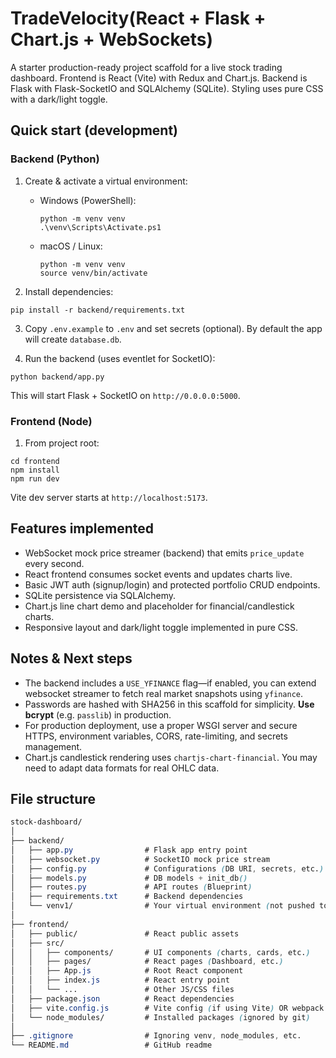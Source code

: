 # TradeVelocity(React + Flask + Chart.js + WebSockets)

A starter production-ready project scaffold for a live stock trading dashboard. Frontend is React (Vite) with Redux and Chart.js. Backend is Flask with Flask-SocketIO and SQLAlchemy (SQLite). Styling uses pure CSS with a dark/light toggle.

## Quick start (development)

### Backend (Python)
1. Create & activate a virtual environment:
   - Windows (PowerShell):
     ```
     python -m venv venv
     .\venv\Scripts\Activate.ps1
     ```
   - macOS / Linux:
     ```
     python -m venv venv
     source venv/bin/activate
     ```

2. Install dependencies:
```
pip install -r backend/requirements.txt
```

3. Copy `.env.example` to `.env` and set secrets (optional). By default the app will create `database.db`.

4. Run the backend (uses eventlet for SocketIO):
```
python backend/app.py
```
This will start Flask + SocketIO on `http://0.0.0.0:5000`.

### Frontend (Node)
1. From project root:
```
cd frontend
npm install
npm run dev
```
Vite dev server starts at `http://localhost:5173`.

## Features implemented
- WebSocket mock price streamer (backend) that emits `price_update` every second.
- React frontend consumes socket events and updates charts live.
- Basic JWT auth (signup/login) and protected portfolio CRUD endpoints.
- SQLite persistence via SQLAlchemy.
- Chart.js line chart demo and placeholder for financial/candlestick charts.
- Responsive layout and dark/light toggle implemented in pure CSS.

## Notes & Next steps
- The backend includes a `USE_YFINANCE` flag—if enabled, you can extend websocket streamer to fetch real market snapshots using `yfinance`.
- Passwords are hashed with SHA256 in this scaffold for simplicity. **Use bcrypt** (e.g. `passlib`) in production.
- For production deployment, use a proper WSGI server and secure HTTPS, environment variables, CORS, rate-limiting, and secrets management.
- Chart.js candlestick rendering uses `chartjs-chart-financial`. You may need to adapt data formats for real OHLC data.

## File structure
``` css
stock-dashboard/
│
├── backend/
│   ├── app.py                # Flask app entry point
│   ├── websocket.py          # SocketIO mock price stream
│   ├── config.py             # Configurations (DB URI, secrets, etc.)
│   ├── models.py             # DB models + init_db()
│   ├── routes.py             # API routes (Blueprint)
│   ├── requirements.txt      # Backend dependencies
│   └── venv1/                # Your virtual environment (not pushed to GitHub)
│
├── frontend/
│   ├── public/               # React public assets
│   ├── src/
│   │   ├── components/       # UI components (charts, cards, etc.)
│   │   ├── pages/            # React pages (Dashboard, etc.)
│   │   ├── App.js            # Root React component
│   │   ├── index.js          # React entry point
│   │   └── ...               # Other JS/CSS files
│   ├── package.json          # React dependencies
│   ├── vite.config.js        # Vite config (if using Vite) OR webpack config
│   └── node_modules/         # Installed packages (ignored by git)
│
├── .gitignore                # Ignoring venv, node_modules, etc.
└── README.md                 # GitHub readme
```

